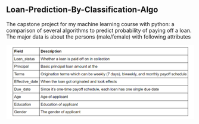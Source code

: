 ## Loan-Prediction-By-Classification-Algo

The capstone project for my machine learning course with python: a comparison of several algorithms to predict probability of paying off a loan.
The major data is about the persons (male/female) with following attributes

![see image](https://github.com/fahadmhd/Loan-Prediction-By-Classification-Algo/blob/main/loadDS.png?raw=true)
